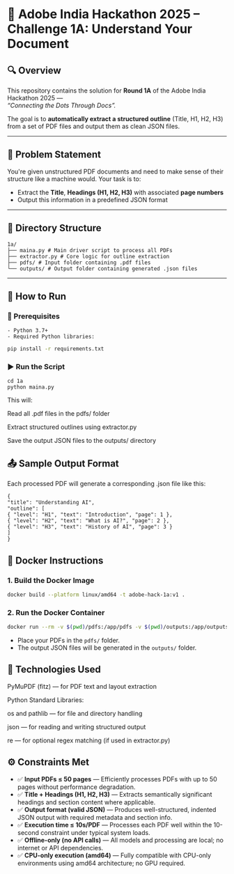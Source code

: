 # 📘 Adobe India Hackathon 2025 – Challenge 1A: Understand Your Document

## 🔍 Overview

This repository contains the solution for **Round 1A** of the Adobe India Hackathon 2025 —  
_“Connecting the Dots Through Docs”._

The goal is to **automatically extract a structured outline** (Title, H1, H2, H3) from a set of PDF files and output them as clean JSON files.

---

## 🧠 Problem Statement

You're given unstructured PDF documents and need to make sense of their structure like a machine would. Your task is to:

- Extract the **Title**, **Headings (H1, H2, H3)** with associated **page numbers**
- Output this information in a predefined JSON format

---

## 📁 Directory Structure
```
1a/
├── maina.py # Main driver script to process all PDFs
├── extractor.py # Core logic for outline extraction
├── pdfs/ # Input folder containing .pdf files
└── outputs/ # Output folder containing generated .json files
```
---

## 🚀 How to Run

### 🐍 Prerequisites
```
- Python 3.7+
- Required Python libraries:
```
```bash
pip install -r requirements.txt
```

### ▶️ Run the Script
```
cd 1a
python maina.py
```
This will:

Read all .pdf files in the pdfs/ folder

Extract structured outlines using extractor.py

Save the output JSON files to the outputs/ directory

## 📤 Sample Output Format
Each processed PDF will generate a corresponding .json file like this:
```
{
"title": "Understanding AI",
"outline": [
{ "level": "H1", "text": "Introduction", "page": 1 },
{ "level": "H2", "text": "What is AI?", "page": 2 },
{ "level": "H3", "text": "History of AI", "page": 3 }
]
}
```
## 🐳 Docker Instructions

### 1. Build the Docker Image

```sh
docker build --platform linux/amd64 -t adobe-hack-1a:v1 .
```

### 2. Run the Docker Container

```sh
docker run --rm -v $(pwd)/pdfs:/app/pdfs -v $(pwd)/outputs:/app/outputs --network none adobe-hack-1a:v1
```

- Place your PDFs in the `pdfs/` folder.
- The output JSON files will be generated in the `outputs/` folder.


## 🧰 Technologies Used
  PyMuPDF (fitz) — for PDF text and layout extraction
  
  Python Standard Libraries:
  
  os and pathlib — for file and directory handling
  
  json — for reading and writing structured output
  
  re — for optional regex matching (if used in extractor.py)
  
## ⚙️ Constraints Met

- ✅ **Input PDFs ≤ 50 pages** — Efficiently processes PDFs with up to 50 pages without performance degradation.
- ✅ **Title + Headings (H1, H2, H3)** — Extracts semantically significant headings and section content where applicable.
- ✅ **Output format (valid JSON)** — Produces well-structured, indented JSON output with required metadata and section info.
- ✅ **Execution time ≤ 10s/PDF** — Processes each PDF well within the 10-second constraint under typical system loads.
- ✅ **Offline-only (no API calls)** — All models and processing are local; no internet or API dependencies.
- ✅ **CPU-only execution (amd64)** — Fully compatible with CPU-only environments using amd64 architecture; no GPU required.
